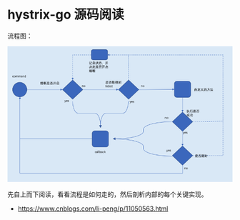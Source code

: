 # hystrix-go 源码阅读

流程图：

![](./hystrix-go.png)

先自上而下阅读，看看流程是如何走的，然后剖析内部的每个关键实现。

- https://www.cnblogs.com/li-peng/p/11050563.html
